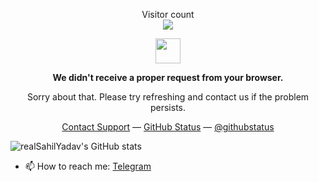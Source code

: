 <p align="center"> 
  Visitor count<br>
  <img src="https://profile-counter.glitch.me/realSahilYadav/count.svg" />
</p>


<p align="center">
	<img width="40" src="https://github.githubassets.com/images/spinners/octocat-spinner-64.gif">
<p align="center"><strong>We didn't receive a proper request from your browser.</strong></p>
<p align="center">Sorry about that. Please try refreshing and contact us if the problem persists.</p>
<p align="center">
	<a href="https://www.youtube.com/watch?v=dQw4w9WgXcQ">Contact Support</a> —
	<a href="https://www.youtube.com/watch?v=dQw4w9WgXcQ">GitHub Status</a> —
	<a href="https://www.youtube.com/watch?v=dQw4w9WgXcQ">@githubstatus</a>
</p>
<p></p>
<p></p>
</p>

![realSahilYadav's GitHub stats](https://github-readme-stats.vercel.app/api?username=realSahilYadav&show_icons=true&theme=vue-dark)

- 📫 How to reach me: [Telegram](https://t.me/realSahilYadav)
